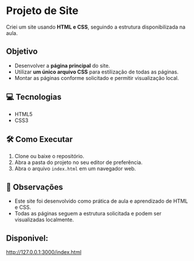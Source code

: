 # Projeto de Site 

Criei um site usando **HTML e CSS**, seguindo a estrutura disponibilizada na aula.  

## Objetivo

- Desenvolver a **página principal** do site.  
- Utilizar **um único arquivo CSS** para estilização de todas as páginas.  
- Montar as páginas conforme solicitado e permitir visualização local.

## 💻 Tecnologias

- HTML5  
- CSS3  

## 🛠 Como Executar

1. Clone ou baixe o repositório.  
2. Abra a pasta do projeto no seu editor de preferência.  
3. Abra o arquivo `index.html` em um navegador web.  

## 📄 Observações

- Este site foi desenvolvido como prática de aula e aprendizado de HTML e CSS.  
- Todas as páginas seguem a estrutura solicitada e podem ser visualizadas localmente.

## Disponivel:
http://127.0.0.1:3000/index.html

